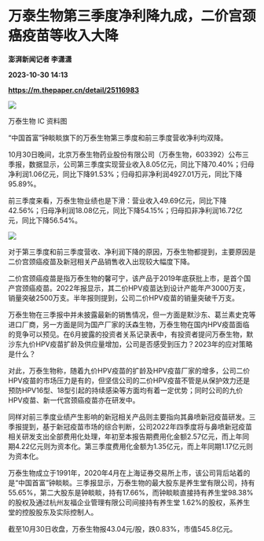 # 万泰生物第三季度净利降九成，二价宫颈癌疫苗等收入大降
**澎湃新闻记者 李潇潇**

**2023-10-30 14:13**

**https://m.thepaper.cn/detail/25116983**

![](https://imagecloud.thepaper.cn/thepaper/image/276/244/292.jpg)

万泰生物 IC 资料图

“中国首富”钟睒睒旗下的万泰生物第三季度和前三季度营收净利均双降。

10月30日晚间，北京万泰生物药业股份有限公司（万泰生物，603392）公布三季报，数据显示，公司第三季度实现营业收入8.05亿元，同比下降70.40%；归母净利润1.06亿元，同比下降91.53%；归母扣非净利润4927.01万元，同比下降95.89%。

前三季度来看，万泰生物业绩也是下滑：营业收入49.69亿元，同比下降42.56%；归母净利润18.08亿元，同比下降54.15%；归母扣非净利润16.72亿元，同比下降56.54%。

![](https://imagecloud.thepaper.cn/thepaper/image/276/241/855.png)

对于第三季度和前三季度营收、净利润下降的原因，万泰生物都提到，主要原因是二价宫颈癌疫苗及新冠相关产品销售收入出现较大幅度下降。

二价宫颈癌疫苗是指万泰生物的馨可宁，该产品于2019年底获批上市，是首个国产宫颈癌疫苗。2022年报显示，其二价HPV疫苗达到设计产能年产3000万支，销量突破2500万支。半年报则提到，公司二价HPV疫苗的销量突破千万支。

万泰生物在三季报中并未披露最新的销售情况，但一方面是默沙东、葛兰素史克等进口厂商，另一方面是同为国产厂家的沃森生物，万泰生物在国内HPV疫苗面临的竞争可以预见。在6月披露的投资者关系记录表中，有投资者提问万泰生物，默沙东九价HPV疫苗扩龄及供应量增加，公司是否感受到压力？2023年的应对策略是什么？

对此，万泰生物称，随着九价HPV疫苗的扩龄及HPV疫苗厂家的增多，公司二价HPV疫苗的市场压力是有的，但坚信公司的二价HPV疫苗不管是从保护效力还是预防HPV16型、18型引起的持续感染等方面均有着一定优势；同时公司的九价HPV疫苗、新一代宫颈癌疫苗亦在研发中。

同样对前三季度业绩产生影响的新冠相关产品则主要指向其鼻喷新冠疫苗研发。三季报提到，基于新冠疫苗市场的综合判断，公司2022年四季度将与鼻喷新冠疫苗相关研发支出全部费用化处理，年初至本报告期费用化金额2.57亿元，而上年同期4.22亿元则为资本化。第三季度费用化金额为1.35亿元，而上年同期1.17亿元则为资本化。

万泰生物成立于1991年，2020年4月在上海证券交易所上市，该公司背后站着的是“中国首富”钟睒睒。三季报显示，万泰生物的最大股东是养生堂有限公司，持有55.65%，第二大股东是钟睒睒，持有17.66%，而钟睒睒直接持有养生堂98.38%的股权及通过杭州友福企业管理有限公司间接持有养生堂 1.62%的股权，系养生堂的控股股东及实际控制人。

截至10月30日收盘，万泰生物报43.04元/股，跌0.83%，市值545.8亿元。